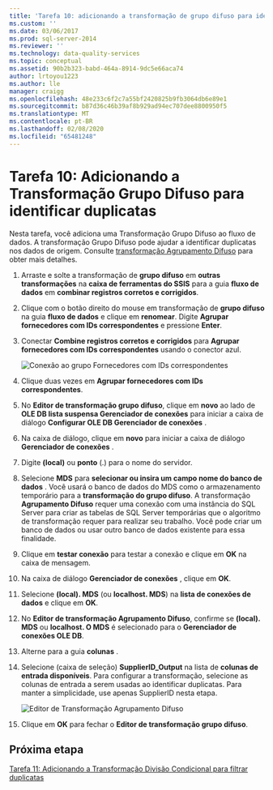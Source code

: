 ```yaml
---
title: 'Tarefa 10: adicionando a transformação de grupo difuso para identificar duplicatas | Microsoft Docs'
ms.custom: ''
ms.date: 03/06/2017
ms.prod: sql-server-2014
ms.reviewer: ''
ms.technology: data-quality-services
ms.topic: conceptual
ms.assetid: 90b2b323-babd-464a-8914-9dc5e66aca74
author: lrtoyou1223
ms.author: lle
manager: craigg
ms.openlocfilehash: 48e233c6f2c7a55bf2420825b9fb3064db6e89e1
ms.sourcegitcommit: b87d36c46b39af8b929ad94ec707dee8800950f5
ms.translationtype: MT
ms.contentlocale: pt-BR
ms.lasthandoff: 02/08/2020
ms.locfileid: "65481248"
---
```

# <a name="task-10-adding-fuzzy-group-transform-to-identify-duplicates"></a>Tarefa 10: Adicionando a Transformação Grupo Difuso para identificar duplicatas
  Nesta tarefa, você adiciona uma Transformação Grupo Difuso ao fluxo de dados. A transformação Grupo Difuso pode ajudar a identificar duplicatas nos dados de origem. Consulte [transformação Agrupamento Difuso](../integration-services/data-flow/transformations/fuzzy-grouping-transformation.md) para obter mais detalhes.  
  
1.  Arraste e solte a transformação de **grupo difuso** em **outras transformações** na **caixa de ferramentas do SSIS** para a guia **fluxo de dados** em **combinar registros corretos e corrigidos**.  
  
2.  Clique com o botão direito do mouse em transformação de **grupo difuso** na guia **fluxo de dados** e clique em **renomear**. Digite **Agrupar fornecedores com IDs correspondentes** e pressione **Enter**.  
  
3.  Conectar **Combine registros corretos e corrigidos** para **Agrupar fornecedores com IDs correspondentes** usando o conector azul.  
  
     ![Conexão ao grupo Fornecedores com IDs correspondentes](../../2014/tutorials/media/et-addingfgttoidentifyduplicates-01.jpg "Conexão ao grupo Fornecedores com IDs correspondentes")  
  
4.  Clique duas vezes em **Agrupar fornecedores com IDs correspondentes**.  
  
5.  No **Editor de transformação grupo difuso**, clique em **novo** ao lado de **OLE DB lista suspensa Gerenciador de conexões** para iniciar a caixa de diálogo **Configurar OLE DB Gerenciador de conexões** .  
  
6.  Na caixa de diálogo, clique em **novo** para iniciar a caixa de diálogo **Gerenciador de conexões** .  
  
7.  Digite **(local)** ou **ponto** (.) para o nome do servidor.  
  
8.  Selecione **MDS** para **selecionar ou insira um campo nome do banco de dados** . Você usará o banco de dados do MDS como o armazenamento temporário para a **transformação do grupo difuso**. A transformação **Agrupamento Difuso** requer uma conexão com uma instância do SQL Server para criar as tabelas de SQL Server temporárias que o algoritmo de transformação requer para realizar seu trabalho. Você pode criar um banco de dados ou usar outro banco de dados existente para essa finalidade.  
  
9. Clique em **testar conexão** para testar a conexão e clique em **OK** na caixa de mensagem.  
  
10. Na caixa de diálogo **Gerenciador de conexões** , clique em **OK**.  
  
11. Selecione **(local). MDS** (ou **localhost. MDS**) na **lista de conexões de dados** e clique em **OK**.  
  
12. No **Editor de transformação Agrupamento Difuso**, confirme se **(local). MDS** ou **localhost. O MDS** é selecionado para o **Gerenciador de conexões OLE DB**.  
  
13. Alterne para a guia **colunas** .  
  
14. Selecione (caixa de seleção) **SupplierID_Output** na lista de **colunas de entrada disponíveis**. Para configurar a transformação, selecione as colunas de entrada a serem usadas ao identificar duplicatas. Para manter a simplicidade, use apenas SupplierID nesta etapa.  
  
     ![Editor de Transformação Agrupamento Difuso](../../2014/tutorials/media/et-addingfgttoidentifyduplicates-02.jpg "Editor de Transformação Agrupamento Difuso")  
  
15. Clique em **OK** para fechar o **Editor de transformação grupo difuso**.  
  
## <a name="next-step"></a>Próxima etapa  
 [Tarefa 11: Adicionando a Transformação Divisão Condicional para filtrar duplicatas](../../2014/tutorials/task-11-adding-conditional-split-transform-to-filter-duplicates.md)  
  
  
